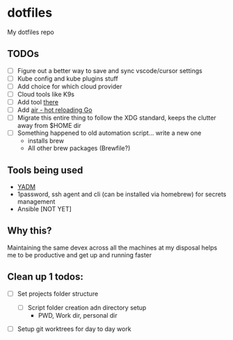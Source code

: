 # dotfiles
My dotfiles repo

## TODOs

- [ ] Figure out a better way to save and sync vscode/cursor settings
- [ ] Kube config and kube plugins stuff
- [ ] Add choice for which cloud provider
- [ ] Cloud tools like K9s
- [ ] Add tool [there](https://there.pm/?mc_cid=adc032a628&mc_eid=e8e27132ee)
- [ ] Add [air - hot reloading Go](https://github.com/air-verse/air)
- [ ] Migrate this entire thing to follow the XDG standard, keeps the clutter away from $HOME dir
- [ ] Something happened to old automation script... write a new one
  - installs brew
  - All other brew packages (Brewfile?)

## Tools being used

- [YADM](https://yadm.io/)
- 1password, ssh agent and cli (can be installed via homebrew) for secrets management
- Ansible [NOT YET]

## Why this?

Maintaining the same devex across all the machines at my disposal helps me to be productive and get up and running faster

## Clean up 1 todos:
- [ ] Set projects folder structure
  - [ ] Script folder creation adn directory setup
    - PWD, Work dir, personal dir
- [ ] Setup git worktrees for day to day work

